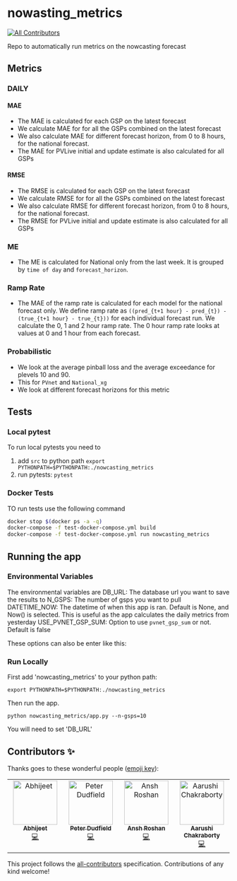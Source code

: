 # nowasting_metrics
<!-- ALL-CONTRIBUTORS-BADGE:START - Do not remove or modify this section -->
[![All Contributors](https://img.shields.io/badge/all_contributors-4-orange.svg?style=flat-square)](#contributors-)
<!-- ALL-CONTRIBUTORS-BADGE:END -->
Repo to automatically run metrics on the nowcasting forecast

## Metrics

### DAILY

#### MAE

- The MAE is calculated for each GSP on the latest forecast
- We calculate MAE for for all the GSPs combined on the latest forecast
- We also calculate MAE for different forecast horizon, from 0 to 8 hours, for the national forecast.
- The MAE for PVLive initial and update estimate is also calculated for all GSPs

#### RMSE

- The RMSE is calculated for each GSP on the latest forecast
- We calculate RMSE for for all the GSPs combined on the latest forecast
- We also calculate RMSE for different forecast horizon, from 0 to 8 hours, for the national forecast.
- The RMSE for PVLive initial and update estimate is also calculated for all GSPs

### ME

- The ME is calculated for National only from the last week. It is grouped by `time of day` and `forecast_horizon`. 

### Ramp Rate

- The MAE of the ramp rate is calculated for each model for the national forecast only. 
We define ramp rate as
`((pred_{t+1 hour} - pred_{t}) - (true_{t+1 hour} - true_{t}))` for each individual forecast run. 
We calculate the 0, 1 and 2 hour ramp rate. The 0 hour ramp rate looks at values at 0 and 1 hour from each forecast. 

### Probabilistic

- We look at the average pinball loss and the average exceedance for plevels 10 and 90. 
- This for `PVnet` and `National_xg`
- We look at different forecast horizons for this metric


## Tests
### Local pytest

To run local pytests you need to
1. add `src` to python path `export PYTHONPATH=$PYTHONPATH:./nowcasting_metrics`
3. run pytests: `pytest`


### Docker Tests

TO run tests use the following command
```bash
docker stop $(docker ps -a -q)
docker-compose -f test-docker-compose.yml build
docker-compose -f test-docker-compose.yml run nowcasting_metrics
```

## Running the app
### Environmental Variables
The environmental variables are
DB_URL: The database url you want to save the results to
N_GSPS: The number of gsps you want to pull
DATETIME_NOW: The datetime of when this app is ran. Default is None, and Now() is selected.
This is useful as the app calculates the daily metrics from yesterday
USE_PVNET_GSP_SUM: Option to use `pvnet_gsp_sum` or not. Default is false

These options can also be enter like this:


### Run Locally
First add 'nowcasting_metrics' to your python path:
```
export PYTHONPATH=$PYTHONPATH:./nowcasting_metrics
```
Then run the app.
```
python nowcasting_metrics/app.py --n-gsps=10
```
You will need to set 'DB_URL'

## Contributors ✨

Thanks goes to these wonderful people ([emoji key](https://allcontributors.org/docs/en/emoji-key)):

<!-- ALL-CONTRIBUTORS-LIST:START - Do not remove or modify this section -->
<!-- prettier-ignore-start -->
<!-- markdownlint-disable -->
<table>
  <tbody>
    <tr>
      <td align="center" valign="top" width="14.28%"><a href="https://github.com/abhijelly"><img src="https://avatars.githubusercontent.com/u/75399048?v=4?s=100" width="100px;" alt="Abhijeet"/><br /><sub><b>Abhijeet</b></sub></a><br /><a href="https://github.com/openclimatefix/nowcasting-metrics/commits?author=abhijelly" title="Code">💻</a></td>
      <td align="center" valign="top" width="14.28%"><a href="https://github.com/peterdudfield"><img src="https://avatars.githubusercontent.com/u/34686298?v=4?s=100" width="100px;" alt="Peter Dudfield"/><br /><sub><b>Peter Dudfield</b></sub></a><br /><a href="https://github.com/openclimatefix/nowcasting-metrics/commits?author=peterdudfield" title="Code">💻</a></td>
      <td align="center" valign="top" width="14.28%"><a href="https://github.com/AnshRoshan"><img src="https://avatars.githubusercontent.com/u/71877143?v=4?s=100" width="100px;" alt="Ansh Roshan"/><br /><sub><b>Ansh Roshan</b></sub></a><br /><a href="https://github.com/openclimatefix/nowcasting-metrics/commits?author=AnshRoshan" title="Code">💻</a></td>
      <td align="center" valign="top" width="14.28%"><a href="https://github.com/aarxshi"><img src="https://avatars.githubusercontent.com/u/132636356?v=4?s=100" width="100px;" alt="Aarushi Chakraborty"/><br /><sub><b>Aarushi Chakraborty</b></sub></a><br /><a href="https://github.com/openclimatefix/nowcasting-metrics/commits?author=aarxshi" title="Code">💻</a></td>
    </tr>
  </tbody>
</table>

<!-- markdownlint-restore -->
<!-- prettier-ignore-end -->

<!-- ALL-CONTRIBUTORS-LIST:END -->

This project follows the [all-contributors](https://github.com/all-contributors/all-contributors) specification. Contributions of any kind welcome!